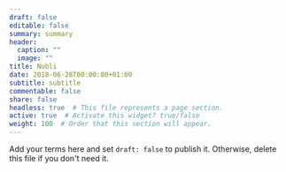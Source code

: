 ```yaml
---
draft: false
editable: false
summary: summary
header:
  caption: ""
  image: ""
title: Nubli
date: 2018-06-28T00:00:00+01:00
subtitle: subtitle
commentable: false
share: false
headless: true  # This file represents a page section.
active: true  # Activate this widget? true/false
weight: 100  # Order that this section will appear.
---
```


Add your terms here and set `draft: false` to publish it. Otherwise, delete this file if you don't need it.
